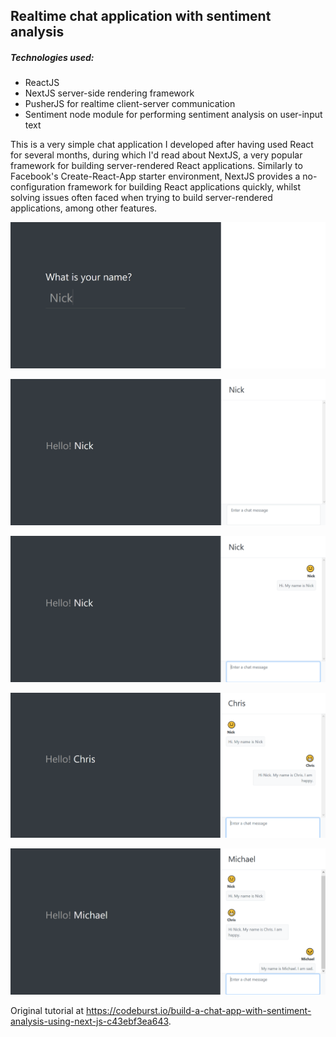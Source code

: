 ## Realtime chat application with sentiment analysis

##### Technologies used:

* ReactJS
* NextJS server-side rendering framework
* PusherJS for realtime client-server communication
* Sentiment node module for performing sentiment analysis on user-input text


This is a very simple chat application I developed after having used React for several months, during which I'd read about NextJS, a very popular framework for building server-rendered React applications. Similarly to Facebook's Create-React-App starter environment, NextJS provides a no-configuration framework for building React applications quickly, whilst solving issues often faced when trying to build server-rendered applications, among other features.


![Name input](/screenshots/name_input.png?raw=true "Initial name input")


![User created](/screenshots/user_created.png?raw=true "New user added to chat")


![User 'Nick' message - Neutral sentiment](/screenshots/nick_1.png?raw=true "Neutral sentiment detected")


![User 'Chris' message - Positive sentiment](/screenshots/chris_1.png?raw=true "Positive sentiment detected")


![User 'Michael' message - Negative sentiment](/screenshots/michael_1.png?raw=true "Negative sentiment detected")


Original tutorial at https://codeburst.io/build-a-chat-app-with-sentiment-analysis-using-next-js-c43ebf3ea643.

